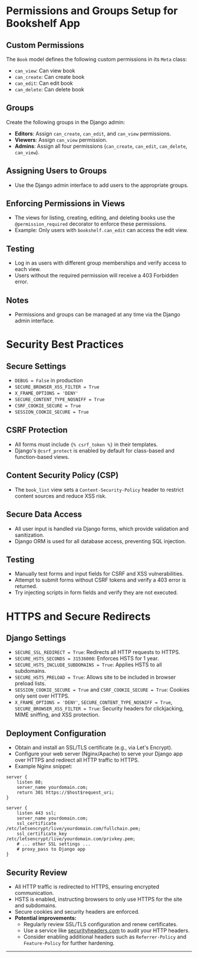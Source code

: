 # Permissions and Groups Setup for Bookshelf App

## Custom Permissions
The `Book` model defines the following custom permissions in its `Meta` class:
- `can_view`: Can view book
- `can_create`: Can create book
- `can_edit`: Can edit book
- `can_delete`: Can delete book

## Groups
Create the following groups in the Django admin:
- **Editors**: Assign `can_create`, `can_edit`, and `can_view` permissions.
- **Viewers**: Assign `can_view` permission.
- **Admins**: Assign all four permissions (`can_create`, `can_edit`, `can_delete`, `can_view`).

## Assigning Users to Groups
- Use the Django admin interface to add users to the appropriate groups.

## Enforcing Permissions in Views
- The views for listing, creating, editing, and deleting books use the `@permission_required` decorator to enforce these permissions.
- Example: Only users with `bookshelf.can_edit` can access the edit view.

## Testing
- Log in as users with different group memberships and verify access to each view.
- Users without the required permission will receive a 403 Forbidden error.

## Notes
- Permissions and groups can be managed at any time via the Django admin interface. 

# Security Best Practices

## Secure Settings
- `DEBUG = False` in production
- `SECURE_BROWSER_XSS_FILTER = True`
- `X_FRAME_OPTIONS = 'DENY'`
- `SECURE_CONTENT_TYPE_NOSNIFF = True`
- `CSRF_COOKIE_SECURE = True`
- `SESSION_COOKIE_SECURE = True`

## CSRF Protection
- All forms must include `{% csrf_token %}` in their templates.
- Django's `@csrf_protect` is enabled by default for class-based and function-based views.

## Content Security Policy (CSP)
- The `book_list` view sets a `Content-Security-Policy` header to restrict content sources and reduce XSS risk.

## Secure Data Access
- All user input is handled via Django forms, which provide validation and sanitization.
- Django ORM is used for all database access, preventing SQL injection.

## Testing
- Manually test forms and input fields for CSRF and XSS vulnerabilities.
- Attempt to submit forms without CSRF tokens and verify a 403 error is returned.
- Try injecting scripts in form fields and verify they are not executed.

# HTTPS and Secure Redirects

## Django Settings
- `SECURE_SSL_REDIRECT = True`: Redirects all HTTP requests to HTTPS.
- `SECURE_HSTS_SECONDS = 31536000`: Enforces HSTS for 1 year.
- `SECURE_HSTS_INCLUDE_SUBDOMAINS = True`: Applies HSTS to all subdomains.
- `SECURE_HSTS_PRELOAD = True`: Allows site to be included in browser preload lists.
- `SESSION_COOKIE_SECURE = True` and `CSRF_COOKIE_SECURE = True`: Cookies only sent over HTTPS.
- `X_FRAME_OPTIONS = 'DENY'`, `SECURE_CONTENT_TYPE_NOSNIFF = True`, `SECURE_BROWSER_XSS_FILTER = True`: Security headers for clickjacking, MIME sniffing, and XSS protection.

## Deployment Configuration
- Obtain and install an SSL/TLS certificate (e.g., via Let's Encrypt).
- Configure your web server (Nginx/Apache) to serve your Django app over HTTPS and redirect all HTTP traffic to HTTPS.
- Example Nginx snippet:

```
server {
    listen 80;
    server_name yourdomain.com;
    return 301 https://$host$request_uri;
}

server {
    listen 443 ssl;
    server_name yourdomain.com;
    ssl_certificate /etc/letsencrypt/live/yourdomain.com/fullchain.pem;
    ssl_certificate_key /etc/letsencrypt/live/yourdomain.com/privkey.pem;
    # ... other SSL settings ...
    # proxy_pass to Django app
}
```

## Security Review
- All HTTP traffic is redirected to HTTPS, ensuring encrypted communication.
- HSTS is enabled, instructing browsers to only use HTTPS for the site and subdomains.
- Secure cookies and security headers are enforced.
- **Potential improvements:**
  - Regularly review SSL/TLS configuration and renew certificates.
  - Use a service like [securityheaders.com](https://securityheaders.com/) to audit your HTTP headers.
  - Consider enabling additional headers such as `Referrer-Policy` and `Feature-Policy` for further hardening.

--- 